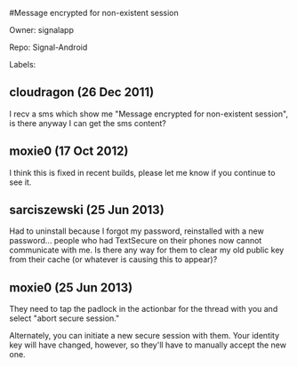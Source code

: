 #Message encrypted for non-existent session

Owner: signalapp

Repo: Signal-Android

Labels: 

## cloudragon (26 Dec 2011)

I recv a sms which show me "Message encrypted for non-existent session", is there anyway I can get the sms content?


## moxie0 (17 Oct 2012)

I think this is fixed in recent builds, please let me know if you continue to see it.


## sarciszewski (25 Jun 2013)

Had to uninstall because I forgot my password, reinstalled with a new password... people who had TextSecure on their phones now cannot communicate with me. Is there any way for them to clear my old public key from their cache (or whatever is causing this to appear)?


## moxie0 (25 Jun 2013)

They need to tap the padlock in the actionbar for the thread with you and select "abort secure session."

Alternately, you can initiate a new secure session with them.  Your identity key will have changed, however, so they'll have to manually accept the new one.


